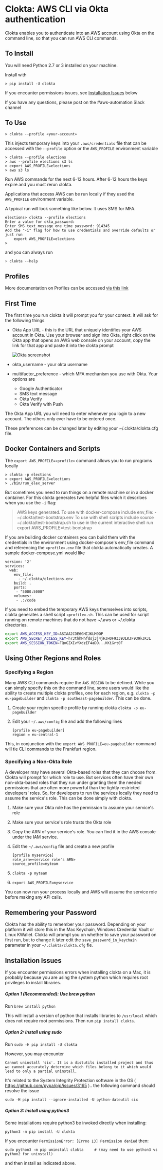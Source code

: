 # Clokta: AWS CLI via Okta authentication

Clokta enables you to authenticate into an AWS account using Okta on the command line, so that you can run AWS CLI commands.

## To Install

You will need Python 2.7 or 3 installed on your machine.

Install with

```
> pip install -U clokta
```

If you encounter permissions issues, see [Installation Issues](#install_issues) below

If you have any questions, please post on the #aws-automation Slack channel

## To Use

```shell
> clokta --profile «your-account»
```

This injects temporary keys into your `.aws/credentials` file that can be accessed with the `--profile` option or the `AWS_PROFILE` environment variable

```shell
> clokta --profile elections
> aws --profile elections s3 ls
> export AWS_PROFILE=elections
> aws s3 ls
```

Run AWS commands for the next 6-12 hours.  After 6-12 hours the keys expire and you must rerun clokta.

Applications that access AWS can be run locally if they used the `AWS_PROFILE` environment variable.

A typical run will look something like below.  It uses SMS for MFA.

```shell
elections> clokta --profile elections
Enter a value for okta_password:
Enter SMS text message one time password: 914345
Add the "-i" flag for how to use credentials and override defaults or just run
	export AWS_PROFILE=elections
>
```

and you can always run
```bash
> clokta --help
```

## Profiles

More documentation on Profiles can be accessed [via this link](docs/Profiles.md)


## First Time

The first time you run clokta it will prompt you for your context.  It will ask for the following things

- Okta App URL - this is the URL that uniquely identifies your AWS account in Okta.  Use your browser and sign into Okta, right click on the Okta app that opens an AWS web console on your account, copy the link for that app and paste it into the clokta prompt

  ![Okta screenshot](images/README-img1.png)
-  okta_username - your okta username
- multifactor_preference - which MFA mechanism you use with Okta.  Your options are
  - Google Authenticator
  - SMS text message
  - Okta Verify
  - Okta Verify with Push

The Okta App URL you will need to enter whenever you login to a new account.  The others only ever have to be entered once.

These preferences can be changed later by editing your ~/.clokta/clokta.cfg file.

## Docker Containers and Scripts

The `export AWS_PROFILE=«profile»` command allows you to run programs locally  

```shell
> clokta -p elections
> export AWS_PROFILE=elections
> ./bin/run_elex_server
```

But sometimes you need to run things on a remote machine or in a docker container.  For this clokta generates two helpful files which it describes when you use the `-i` flag:

> AWS keys generated.
> To use with docker-compose include
> 	env_file:
> 	    \- ~/.clokta/test-bootstrap.env
> To use with shell scripts include
> 	source ~/.clokta/test-bootstrap.sh
> to use in the current interactive shell run
> 	export AWS_PROFILE=test-bootstrap

If you are building docker containers you can build them with the credentials in the environment using docker-compose's env_file command and referencing the `«profile».env` file that clokta automatically creates.  A sample docker-compose.yml would like

```Yml
version: '2'
services:
  web:
    env_file:
      - ~/.clokta/elections.env
    build: .
    ports:
     - "5000:5000"
    volumes:
     - .:/code
```

If you need to embed the temporary AWS keys themselves into scripts, clokta generates a shell script  `«profile».sh`.  This can be used for script running on remote machines that do not have ~/.aws or ~/.clokta directories.

```bash
export AWS_ACCESS_KEY_ID=ASIAA2CDE6GHIJKLM9OP
export AWS_SECRET_ACCESS_KEY=h73thhHhfdsj3j4jHJHOF9339JLKJF939kJKJL
export AWS_SESSION_TOKEN=FQoGZXIvYXdzEF4aDO...KKiGrt0F
```

## Using Other Regions and Roles

### Specifying a Region

Many AWS CLI commands require the `AWS_REGION` to be defined.  While you can simply specify this on the command line, some users would like the ability to create multiple clokta profiles, one for each region, e.g. `clokta -p eu-pagebuilder` and `clokta -p southeast-pagebuilder`.  This can be done.

1. Create your region specific profile by running clokta
   `clokta -p eu-pagebuilder`

2. Edit your `~/.aws/config` file and add the following lines

   ```
   [profile eu-pagebuilder]
   region = eu-central-1
   ```

This, in conjunction with the `export AWS_PROFILE=eu-pagebuilder` command will tie CLI commands to the Frankfurt region.

### Specifying a Non-Okta Role

A developer may have several Okta-based roles that they can choose from.  Clokta will prompt for which role to use.  But services often have their own non-okta-based roles that they run under granting them the needed permissions that are often more powerful than the tightly restricted developers' roles. So, for developers to run the services locally they need to assume the service's role.  This can be done simply with clokta.

1. Make sure your Okta role has the permission to assume your service's role

2. Make sure your service's role trusts the Okta role 

3. Copy the ARN of your service's role.  You can find it in the AWS console under the IAM service.

4. Edit the `~/.aws/config` file and create a new profile

   ```
   [profile myservice]
   role_arn=«service role's ARN»
   source_profile=myteam
   ```

5. `clokta -p myteam`

6. `export AWS_PROFILE=myservice`

You can now run your process locally and AWS will assume the service role before making any API calls.

## Remembering your Password

Clokta has the ability to remember your password.  Depending on your platform it will store this in the Mac Keychain, Windows Credential Vault or Linux KWallet.  Clokta will prompt you on whether to save your password on first run, but to change it later edit the `save_password_in_keychain` parameter in your `~/.clokta/clokta.cfg` fle.

## <a name="install_issues">Installation Issues</a>

If you encounter permissions errors when installing clokta on a Mac, it is probably because you are using the system python which requires root privileges to install libraries.

##### Option 1 (Recommended): Use brew python

Run `brew install python`

This will install a version of python that installs libraries to `/usr/local` which does not require root permissions.  Then run `pip install clokta`.

##### Option 2: Install using sudo

Run `sudo -H pip install -U clokta`

However, you may encounter

```
Cannot uninstall 'six'. It is a distutils installed project and thus we cannot accurately determine which files belong to it which would lead to only a partial uninstall.
```

It's related to the System Integrity Protection software in the OS ( https://github.com/pypa/pip/issues/3165 ).. the following command should resolve the issue

```
sudo -H pip install --ignore-installed -U python-dateutil six
```

##### Option 3: Install using python3

Some installations require python3 be invoked directly when installing:

```
python3 -m pip install -U clokta
```

If you encounter `PermissionError: [Errno 13] Permission denied` then:
```
sudo python3 -m pip uninstall clokta     # (may need to use python3 vs python2 for uninstall)
```
and then install as indicated above.
